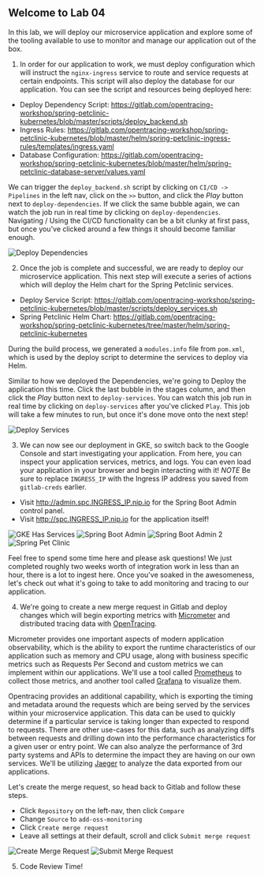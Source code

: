 Welcome to Lab 04
---

In this lab, we will deploy our microservice application and explore some of the tooling available to use to monitor and manage our application out of the box.

1. In order for our application to work, we must deploy configuration which will instruct the `nginx-ingress` service to route and service requests at certain endpoints. This script will also deploy the database for our application. You can see the script and resources being deployed here:

* Deploy Dependency Script: https://gitlab.com/opentracing-workshop/spring-petclinic-kubernetes/blob/master/scripts/deploy_backend.sh
* Ingress Rules: https://gitlab.com/opentracing-workshop/spring-petclinic-kubernetes/blob/master/helm/spring-petclinic-ingress-rules/templates/ingress.yaml
* Database Configuration: https://gitlab.com/opentracing-workshop/spring-petclinic-kubernetes/blob/master/helm/spring-petclinic-database-server/values.yaml

We can trigger the `deploy_backend.sh` script by clicking on `CI/CD -> Pipelines` in the left nav, click on the `>>` button, and click the _Play_ button next to `deploy-dependencies`. If we click the same bubble again, we can watch the job run in real time by clicking on `deploy-dependencies`. Navigating / Using the CI/CD functionality can be a bit clunky at first pass, but once you've clicked around a few things it should become familiar enough.

![Deploy Dependencies](lab-04/images/img01.png)

2. Once the job is complete and successful, we are ready to deploy our microservice application. This next step will execute a series of actions which will deploy the Helm chart for the Spring Petclinic services. 

* Deploy Service Script: https://gitlab.com/opentracing-workshop/spring-petclinic-kubernetes/blob/master/scripts/deploy_services.sh
* Spring Petclinic Helm Chart: https://gitlab.com/opentracing-workshop/spring-petclinic-kubernetes/tree/master/helm/spring-petclinic-kubernetes

During the build process, we generated a `modules.info` file from `pom.xml`, which is used by the deploy script to determine the services to deploy via Helm.

Similar to how we deployed the Dependencies, we're going to Deploy the application this time. Click the last bubble in the stages column, and then click the _Play_ button next to `deploy-services`. You can watch this job run in real time by clicking on `deploy-services` after you've clicked `Play`. This job will take a few minutes to run, but once it's done move onto the next step!

![Deploy Services](lab-04/images/img02.png)

3. We can now see our deployment in GKE, so switch back to the Google Console and start investigating your application. From here, you can inspect your application services, metrics, and logs. You can even load your application in your browser and begin interacting with it! *NOTE* Be sure to replace `INGRESS_IP` with the Ingress IP address you saved from `gitlab-creds` earlier.

* Visit http://admin.spc.INGRESS_IP.nip.io for the Spring Boot Admin control panel.
* Visit http://spc.INGRESS_IP.nip.io for the application itself!

![GKE Has Services](lab-04/images/img03a.png)
![Spring Boot Admin](lab-04/images/img03b.png)
![Spring Boot Admin 2](lab-04/images/img03d.png)
![Spring Pet Clinic](lab-04/images/img03c.png)

Feel free to spend some time here and please ask questions! We just completed roughly two weeks worth of integration work in less than an hour, there is a lot to ingest here. Once you've soaked in the awesomeness, let's check out what it's going to take to add monitoring and tracing to our application.

4. We're going to create a new merge request in Gitlab and deploy changes which will begin exporting metrics with [Micrometer](https://micrometer.io/) and distributed tracing data with [OpenTracing](https://opentracing.io/).

Micrometer provides one important aspects of modern application observability, which is the ability to export the runtime characteristics of our application such as memory and CPU usage, along with business specific metrics such as Requests Per Second and custom metrics we can implement within our applications. We'll use a tool called [Prometheus](https://prometheus.io/) to collect those metrics, and another tool called [Grafana](https://grafana.com/) to visualize them.

Opentracing provides an additional capability, which is exporting the timing and metadata around the requests which are being served by the services within your microservice application. This data can be used to quickly determine if a particular service is taking longer than expected to respond to requests. There are other use-cases for this data, such as analyzing diffs between requests and drilling down into the performance characteristics for a given user or entry point. We can also analyze the performance of 3rd party systems and APIs to determine the impact they are having on our own services. We'll be utilizing [Jaeger](https://www.jaegertracing.io/) to analyze the data exported from our applications.

Let's create the merge request, so head back to Gitlab and follow these steps.

* Click `Repository` on the left-nav, then click `Compare`
* Change `Source` to `add-oss-monitoring`
* Click `Create merge request`
* Leave all settings at their default, scroll and click `Submit merge request`

![Create Merge Request](lab-04/images/img04.png)
![Submit Merge Request](lab-04/images/img04a.png)

5. Code Review Time!